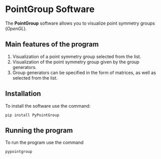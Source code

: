 # PointGroup Software

The **PointGroup** software allows you to visualize point symmetry groups (*OpenGL*).

## Main features of the program
1. Visualization of a point symmetry group selected from the list.
2. Visualization of the point symmetry group given by the group generators.
3. Group generators can be specified in the form of matrices, as well as selected from the list.

## Installation
To install the software use the command:

`pip install PyPointGroup`

## Running the program

To run the program use the command

`pypointgroup`